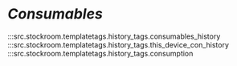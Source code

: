 # ***Consumables***

:::src.stockroom.templatetags.history_tags.consumables_history
:::src.stockroom.templatetags.history_tags.this_device_con_history
:::src.stockroom.templatetags.history_tags.consumption
